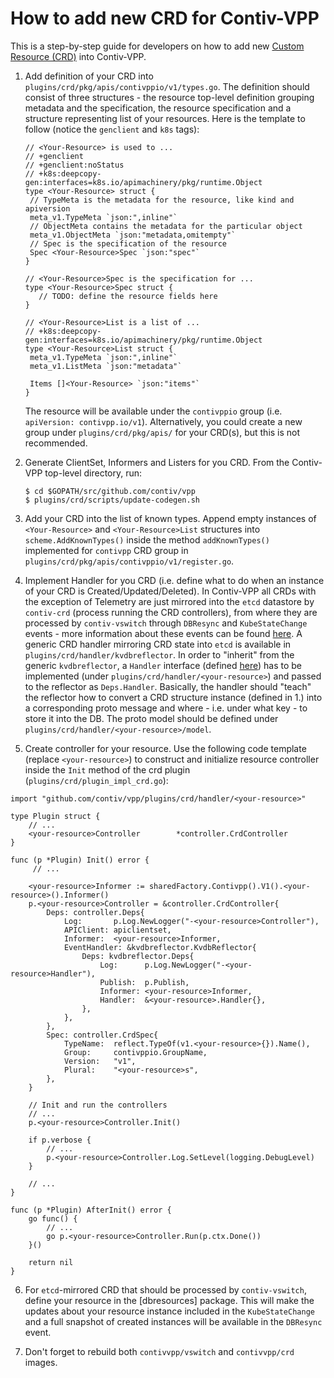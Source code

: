 # How to add new CRD for Contiv-VPP

This is a step-by-step guide for developers on how to add new [Custom Resource (CRD)][crd-k8s-docs] into Contiv-VPP.

1. Add definition of your CRD into `plugins/crd/pkg/apis/contivppio/v1/types.go`. The definition should consist of three
   structures - the resource top-level definition grouping metadata and the specification, the resource specification
   and a structure representing list of your resources.
   Here is the template to follow (notice the `genclient` and `k8s` tags):
   ```
   // <Your-Resource> is used to ...
   // +genclient
   // +genclient:noStatus
   // +k8s:deepcopy-gen:interfaces=k8s.io/apimachinery/pkg/runtime.Object
   type <Your-Resource> struct {
   	// TypeMeta is the metadata for the resource, like kind and apiversion
   	meta_v1.TypeMeta `json:",inline"`
   	// ObjectMeta contains the metadata for the particular object
   	meta_v1.ObjectMeta `json:"metadata,omitempty"`
   	// Spec is the specification of the resource
   	Spec <Your-Resource>Spec `json:"spec"`
   }
   
   // <Your-Resource>Spec is the specification for ...
   type <Your-Resource>Spec struct {
   	  // TODO: define the resource fields here
   }
  
   // <Your-Resource>List is a list of ...
   // +k8s:deepcopy-gen:interfaces=k8s.io/apimachinery/pkg/runtime.Object
   type <Your-Resource>List struct {
   	meta_v1.TypeMeta `json:",inline"`
   	meta_v1.ListMeta `json:"metadata"`
   
   	Items []<Your-Resource> `json:"items"`
   }
   ```
   The resource will be available under the `contivppio` group (i.e. `apiVersion: contivpp.io/v1`). Alternatively,
   you could create a new group under `plugins/crd/pkg/apis/` for your CRD(s), but this is not recommended.
   
2. Generate ClientSet, Informers and Listers for you CRD.
   From the Contiv-VPP top-level directory, run: 
   ```
   $ cd $GOPATH/src/github.com/contiv/vpp
   $ plugins/crd/scripts/update-codegen.sh
   ```
   
3. Add your CRD into the list of known types.
   Append empty instances of `<Your-Resource>` and `<Your-Resource>List` structures into `scheme.AddKnownTypes()` inside
   the method `addKnownTypes()` implemented for `contivpp` CRD group in `plugins/crd/pkg/apis/contivppio/v1/register.go`.

4. Implement Handler for you CRD (i.e. define what to do when an instance of your CRD is Created/Updated/Deleted).
   In Contiv-VPP all CRDs with the exception of Telemetry are just mirrored into the `etcd` datastore by `contiv-crd`
   (process running the CRD controllers), from where they are processed by `contiv-vswitch` through `DBResync` and
    `KubeStateChange` events - more information about these events can be found [here][controller-events].
    A generic CRD handler mirroring CRD state into `etcd` is available in `plugins/crd/handler/kvdbreflector`.
    In order to "inherit" from the generic `kvdbreflector`, a `Handler` interface (defined [here][kvdbreflector])
    has to be implemented (under `plugins/crd/handler/<your-resource>`) and passed to the reflector as `Deps.Handler`.
    Basically, the handler should "teach" the reflector how to convert a CRD structure instance (defined in 1.)
    into a corresponding proto message and where - i.e. under what key - to store it into the DB. The proto model
    should be defined under `plugins/crd/handler/<your-resource>/model`.

5. Create controller for your resource.
   Use the following code template (replace `<your-resource>`) to construct and initialize resource controller inside
   the `Init` method of the crd plugin (`plugins/crd/plugin_impl_crd.go`):
```
import "github.com/contiv/vpp/plugins/crd/handler/<your-resource>"

type Plugin struct {
    // ...
    <your-resource>Controller        *controller.CrdController
}

func (p *Plugin) Init() error {
     // ...
   
   	<your-resource>Informer := sharedFactory.Contivpp().V1().<your-resource>().Informer()
   	p.<your-resource>Controller = &controller.CrdController{
   		Deps: controller.Deps{
   			Log:       p.Log.NewLogger("-<your-resource>Controller"),
   			APIClient: apiclientset,
   			Informer:  <your-resource>Informer,
   			EventHandler: &kvdbreflector.KvdbReflector{
   				Deps: kvdbreflector.Deps{
   					Log:      p.Log.NewLogger("-<your-resource>Handler"),
   					Publish:  p.Publish,
   					Informer: <your-resource>Informer,
   					Handler:  &<your-resource>.Handler{},
   				},
   			},
   		},
   		Spec: controller.CrdSpec{
   			TypeName:  reflect.TypeOf(v1.<your-resource>{}).Name(),
   			Group:     contivppio.GroupName,
   			Version:   "v1",
   			Plural:    "<your-resource>s",
   		},
   	}
   
   	// Init and run the controllers
   	// ...
   	p.<your-resource>Controller.Init()
   
   	if p.verbose {
        // ...
   		p.<your-resource>Controller.Log.SetLevel(logging.DebugLevel)
   	}
   
   	// ...
}

func (p *Plugin) AfterInit() error {
	go func() {
        // ...
		go p.<your-resource>Controller.Run(p.ctx.Done())
	}()

	return nil
}
```

6. For `etcd`-mirrored CRD that should be processed by `contiv-vswitch`, define your resource in the [dbresources] package.
   This will make the updates about your resource instance included in the `KubeStateChange` and a full snapshot of created
   instances will be available in the `DBResync` event.

7. Don't forget to rebuild both `contivvpp/vswitch` and `contivvpp/crd` images.

[crd-k8s-docs]: https://kubernetes.io/docs/concepts/extend-kubernetes/api-extension/custom-resources/
[controller-events]: CORE_PLUGINS.md#events
[kvdbreflector]: ../../plugins/crd/handler/kvdbreflector/kvdb_reflector.go
[db-resources]: https://github.com/contiv/vpp/tree/master/dbresources